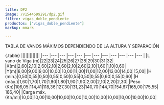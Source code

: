 ```yaml
---
title: DP2
image: /v1544699291/dp2.gif
filtro: vigas_doble_pendiente
productos: ["vigas_doble_pendiente"]
markup: mmark

---
```



TABLA DE VANOS MÁXIMOS DEPENDIENDO DE LA ALTURA Y SEPARACIÓN

{.table}
|||||||||||||
|--- |--- |--- |--- |--- |--- |--- |--- |--- |--- |--- |--- |
|L vano de Viga (m)|22|23|24|25|26|27|28|29|30|31|32|
|X(m)|2,60|2,10|2,60|2,10|2,60|2,10|2,60|2,10|1,60|1,10|0,60|
|Y(m)|8,00|9,00|9,00|10,00|10,00|11,00|11,00|12,00|13,00|14,00|15,00|
|H (mín.)|0,50|0,55|0,50|0,55|0,50|0,55|0,50|0,55|0,60|0,55|0,60|
|H (máx.)|1,60|1,70|1,70|1,80|1,80|1,90|1,90|2,00|2,10|2,20|2,30|
|Peso (Kn)|106,05|114,41|118,36|127,30|131,23|140,70|144,70|154,67|165,00|175,55|186,40|
|Carga máx. (Kn/ml)|10,00|10,00|10,00|10,00|10,00|10,00|10,00|10,00|10,00|10,00|10,00|
